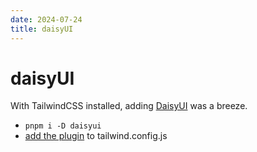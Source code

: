 ```yaml
---
date: 2024-07-24
title: daisyUI
---
```

# daisyUI

With TailwindCSS installed, adding [DaisyUI](https://daisyui.com/) was a breeze.

- `pnpm i -D daisyui`
- [add the plugin](https://daisyui.com/docs/layout-and-typography/#-1) to tailwind.config.js

